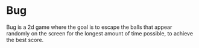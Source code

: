 # Bug

Bug is a 2d game where the goal is to escape the balls that appear randomly on the screen for the longest amount of time possible, to achieve the best score.
